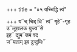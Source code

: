 +++
title = "०५ यच्चिद्धि त्वं"

+++
य᳓च् चिद् धि᳓ त्वं᳓ गृहे᳓-गृह  
उ᳓लूखलक युज्य᳓से  
इह᳓ द्युम᳓त्तमं वद  
ज᳓यताम् इव दुन्दुभिः᳓